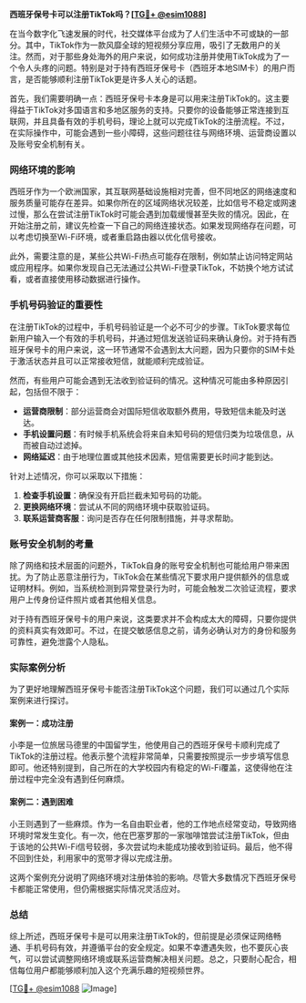 **西班牙保号卡可以注册TikTok吗？[[TG💪+ @esim1088](https://t.me/s/esim1088)]**

在当今数字化飞速发展的时代，社交媒体平台成为了人们生活中不可或缺的一部分。其中，TikTok作为一款风靡全球的短视频分享应用，吸引了无数用户的关注。然而，对于那些身处海外的用户来说，如何成功注册并使用TikTok成为了一个令人头疼的问题。特别是对于持有西班牙保号卡（西班牙本地SIM卡）的用户而言，是否能够顺利注册TikTok更是许多人关心的话题。

首先，我们需要明确一点：西班牙保号卡本身是可以用来注册TikTok的。这主要得益于TikTok对多国语言和多地区服务的支持。只要你的设备能够正常连接到互联网，并且具备有效的手机号码，理论上就可以完成TikTok的注册流程。不过，在实际操作中，可能会遇到一些小障碍，这些问题往往与网络环境、运营商设置以及账号安全机制有关。

### 网络环境的影响

西班牙作为一个欧洲国家，其互联网基础设施相对完善，但不同地区的网络速度和服务质量可能存在差异。如果你所在的区域网络状况较差，比如信号不稳定或网速过慢，那么在尝试注册TikTok时可能会遇到加载缓慢甚至失败的情况。因此，在开始注册之前，建议先检查一下自己的网络连接状态。如果发现网络存在问题，可以考虑切换至Wi-Fi环境，或者重启路由器以优化信号接收。

此外，需要注意的是，某些公共Wi-Fi热点可能存在限制，例如禁止访问特定网站或应用程序。如果你发现自己无法通过公共Wi-Fi登录TikTok，不妨换个地方试试看，或者直接使用移动数据进行操作。

### 手机号码验证的重要性

在注册TikTok的过程中，手机号码验证是一个必不可少的步骤。TikTok要求每位新用户输入一个有效的手机号码，并通过短信发送验证码来确认身份。对于持有西班牙保号卡的用户来说，这一环节通常不会遇到太大问题，因为只要你的SIM卡处于激活状态并且可以正常接收短信，就能顺利完成验证。

然而，有些用户可能会遇到无法收到验证码的情况。这种情况可能由多种原因引起，包括但不限于：

- **运营商限制**：部分运营商会对国际短信收取额外费用，导致短信未能及时送达。
- **手机设置问题**：有时候手机系统会将来自未知号码的短信归类为垃圾信息，从而被自动过滤掉。
- **网络延迟**：由于地理位置或其他技术因素，短信需要更长时间才能到达。

针对上述情况，你可以采取以下措施：

1. **检查手机设置**：确保没有开启拦截未知号码的功能。
2. **更换网络环境**：尝试从不同的网络环境中获取验证码。
3. **联系运营商客服**：询问是否存在任何限制措施，并寻求帮助。

### 账号安全机制的考量

除了网络和技术层面的问题外，TikTok自身的账号安全机制也可能给用户带来困扰。为了防止恶意注册行为，TikTok会在某些情况下要求用户提供额外的信息或证明材料。例如，当系统检测到异常登录行为时，可能会触发二次验证流程，要求用户上传身份证件照片或者其他相关信息。

对于持有西班牙保号卡的用户来说，这类要求并不会构成太大的障碍，只要你提供的资料真实有效即可。不过，在提交敏感信息之前，请务必确认对方的身份和服务可靠性，避免泄露个人隐私。

### 实际案例分析

为了更好地理解西班牙保号卡能否注册TikTok这个问题，我们可以通过几个实际案例来进行探讨。

#### 案例一：成功注册

小李是一位旅居马德里的中国留学生，他使用自己的西班牙保号卡顺利完成了TikTok的注册过程。他表示整个流程非常简单，只需要按照提示一步步填写信息即可。他还特别提到，自己所在的大学校园内有稳定的Wi-Fi覆盖，这使得他在注册过程中完全没有遇到任何麻烦。

#### 案例二：遇到困难

小王则遇到了一些麻烦。作为一名自由职业者，他的工作地点经常变动，导致网络环境时常发生变化。有一次，他在巴塞罗那的一家咖啡馆尝试注册TikTok，但由于该地的公共Wi-Fi信号较弱，多次尝试均未能成功接收到验证码。最后，他不得不回到住处，利用家中的宽带才得以完成注册。

这两个案例充分说明了网络环境对注册体验的影响。尽管大多数情况下西班牙保号卡都能正常使用，但仍需根据实际情况灵活应对。

### 总结

综上所述，西班牙保号卡是可以用来注册TikTok的，但前提是必须保证网络畅通、手机号码有效，并遵循平台的安全规定。如果不幸遭遇失败，也不要灰心丧气，可以尝试调整网络环境或联系运营商解决相关问题。总之，只要耐心配合，相信每位用户都能够顺利加入这个充满乐趣的短视频世界。

[[TG💪+ @esim1088](https://t.me/s/esim1088) ![Image](https://i.postimg.cc/4NQfJmqS/Snipaste-2025-05-13-00-14-12.png)]